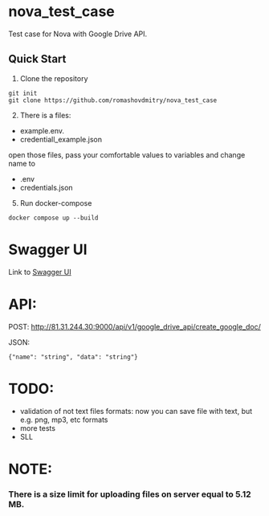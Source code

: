 # nova_test_case

Test case for Nova with Google Drive API.

## Quick Start

1. Clone the repository

```
git init
git clone https://github.com/romashovdmitry/nova_test_case
```

2. There is a files:

- example.env.
- credentiall_example.json

open those files, pass your comfortable values to variables and change name to 

- .env
- credentials.json

5. Run docker-compose 

```
docker compose up --build
```

# Swagger UI

Link to [Swagger UI](http://81.31.244.30:9000/api/docs/)

# API:
POST: http://81.31.244.30:9000/api/v1/google_drive_api/create_google_doc/

JSON: 
```
{"name": "string", "data": "string"}
```

# TODO:

- validation of not text files formats: now you can save file with text, but e.g. png, mp3, etc formats
- more tests
- SLL

# NOTE:

### There is a size limit for uploading files on server equal to 5.12 MB. 

